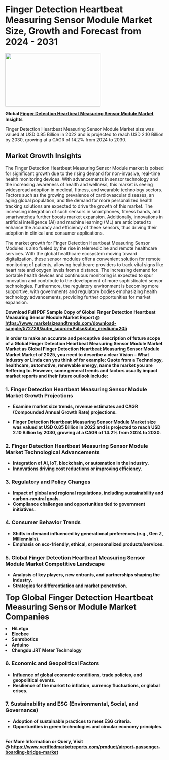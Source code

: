 <H1>Finger Detection Heartbeat Measuring Sensor Module Market Size, Growth and Forecast from 2024 - 2031</H1><img class="aligncenter size-medium wp-image-584254" src="https://thirdeyenews.in/wp-content/uploads/2024/09/Global-Market-Research-300x168.jpeg" alt="" width="300" height="168" /><p><strong>Global&nbsp;<a href="https://www.marketsizeandtrends.com/download-sample/572728/&amp;utm_source=Pulse&amp;utm_medium=205">Finger Detection Heartbeat Measuring Sensor Module Market</a> Insights</strong></p><p>Finger Detection Heartbeat Measuring Sensor Module Market size was valued at USD 0.85 Billion in 2022 and is projected to reach USD 2.10 Billion by 2030, growing at a CAGR of 14.2% from 2024 to 2030.</p><p><h2>Market Growth Insights</h2> <p>The Finger Detection Heartbeat Measuring Sensor Module market is poised for significant growth due to the rising demand for non-invasive, real-time health monitoring devices. With advancements in sensor technology and the increasing awareness of health and wellness, this market is seeing widespread adoption in medical, fitness, and wearable technology sectors. Factors such as the growing prevalence of cardiovascular diseases, an aging global population, and the demand for more personalized health tracking solutions are expected to drive the growth of this market. The increasing integration of such sensors in smartphones, fitness bands, and smartwatches further boosts market expansion. Additionally, innovations in artificial intelligence (AI) and machine learning (ML) are anticipated to enhance the accuracy and efficiency of these sensors, thus driving their adoption in clinical and consumer applications.</p> <p><strong></strong></p> <p>The market growth for Finger Detection Heartbeat Measuring Sensor Modules is also fueled by the rise in telemedicine and remote healthcare services. With the global healthcare ecosystem moving toward digitalization, these sensor modules offer a convenient solution for remote monitoring of patients, allowing healthcare providers to track vital signs like heart rate and oxygen levels from a distance. The increasing demand for portable health devices and continuous monitoring is expected to spur innovation and contribute to the development of more sophisticated sensor technologies. Furthermore, the regulatory environment is becoming more supportive, with governments and regulatory bodies emphasizing health technology advancements, providing further opportunities for market expansion.</p> <p><strong></p><p><span class=""><strong>Download Full PDF Sample Copy of Global Finger Detection Heartbeat Measuring Sensor Module Market Report</strong> @ <a href="https://www.marketsizeandtrends.com/download-sample/572728/&amp;utm_source=Pulse&amp;utm_medium=205" target="_blank">https://www.marketsizeandtrends.com/download-sample/572728/&amp;utm_source=Pulse&amp;utm_medium=205</a></span></p><p>In order to make an accurate and perceptive description of future scope of a Global&nbsp;Finger Detection Heartbeat Measuring Sensor Module Market Market as Global&nbsp;Finger Detection Heartbeat Measuring Sensor Module Market Market of 2025, you need to describe a clear Vision &ndash; What Industry or Linda can you think of for example: Quote from a Technology, healthcare, automotive, renewable energy, name the market you are Reffering to. However, some general trends and factors usually impact market reports and their future outlook include:</p><h3>1.&nbsp;<strong>Finger Detection Heartbeat Measuring Sensor Module Market Growth Projections</strong></h3><ul><li>Examine market size trends, revenue estimates and CAGR (Compounded Annual Growth Rate) projections.</li><li><p>Finger Detection Heartbeat Measuring Sensor Module Market size was valued at USD 0.85 Billion in 2022 and is projected to reach USD 2.10 Billion by 2030, growing at a CAGR of 14.2% from 2024 to 2030.</p></li></ul><h3>2.&nbsp;<strong>Finger Detection Heartbeat Measuring Sensor Module Market Technological Advancements</strong></h3><ul><li>Integration of AI, IoT, blockchain, or automation in the industry.</li><li>Innovations driving cost reductions or improving efficiency.</li></ul><h3>3.&nbsp;<strong>Regulatory and Policy Changes</strong></h3><ul><li>Impact of global and regional regulations, including sustainability and carbon-neutral goals.</li><li>Compliance challenges and opportunities tied to government initiatives.</li></ul><h3>4.&nbsp;<strong>Consumer Behavior Trends</strong></h3><ul><li>Shifts in demand influenced by generational preferences (e.g., Gen Z, Millennials).</li><li>Emphasis on eco-friendly, ethical, or personalized products/services.</li></ul><h3>5.&nbsp;<strong>Global Finger Detection Heartbeat Measuring Sensor Module Market Competitive Landscape</strong></h3><ul><li>Analysis of key players, new entrants, and partnerships shaping the industry.</li><li>Strategies for differentiation and market penetration.</li></ul><p data-pm-slice="1 1 []"><span style="color: inherit; font-family: inherit; font-size: 25px;">Top Global Finger Detection Heartbeat Measuring Sensor Module Market Companies</span></p><div class="" data-test-id=""><p><li>HiLetgo</li><li> Elecbee</li><li> Sunrobotics</li><li> Arduino</li><li> Chengdu JRT Meter Technology</li></p></div><h3>6.&nbsp;<strong>Economic and Geopolitical Factors</strong></h3><ul><li>Influence of global economic conditions, trade policies, and geopolitical events.</li><li>Resilience of the market to inflation, currency fluctuations, or global crises.</li></ul><h3>7.&nbsp;<strong>Sustainability and ESG (Environmental, Social, and Governance)</strong></h3><ul><li>Adoption of sustainable practices to meet ESG criteria.</li><li>Opportunities in green technologies and circular economy principles.</li></ul><h2><strong style="font-size: 14px;">For More Information or Query, Visit @&nbsp;</strong><a style="background-color: #ffffff; font-size: 14px;" href="https://www.marketsizeandtrends.com/report/finger-detection-heartbeat-measuring-sensor-module-market/" target="_blank">https://www.verifiedmarketreports.com/product/airport-passenger-boarding-bridge-market</a></h2>

